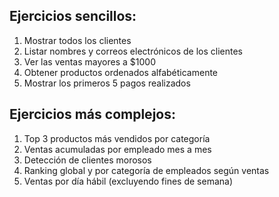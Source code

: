 ## Ejercicios sencillos:
1. Mostrar todos los clientes
2. Listar nombres y correos electrónicos de los clientes
3. Ver las ventas mayores a $1000
4. Obtener productos ordenados alfabéticamente
5. Mostrar los primeros 5 pagos realizados

## Ejercicios más complejos:
1. Top 3 productos más vendidos por categoría
2. Ventas acumuladas por empleado mes a mes
3. Detección de clientes morosos
4. Ranking global y por categoría de empleados según ventas
5. Ventas por día hábil (excluyendo fines de semana)